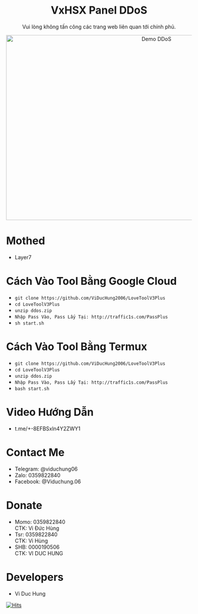 <h1 align="center">VxHSX Panel DDoS</h1>
  
<p align="center">Vui lòng không tấn công các trang web liên quan tới chính phủ.</p>

<p align="center"><img src="https://i.imgur.com/ZFPU2zj.png" width="800" height="500" alt="Demo DDoS"></p>

# Mothed

* Layer7 

# Cách Vào Tool Bằng Google Cloud 
* ```git clone https://github.com/ViDucHung2006/LoveToolV3Plus```
* ```cd LoveToolV3Plus```
* ```unzip ddos.zip```
* ```Nhập Pass Vào, Pass Lấy Tại: http://traffic1s.com/PassPlus```
* ```sh start.sh```
# Cách Vào Tool Bằng Termux
* ```git clone https://github.com/ViDucHung2006/LoveToolV3Plus```
* ```cd LoveToolV3Plus```
* ```unzip ddos.zip```
* ```Nhập Pass Vào, Pass Lấy Tại: http://traffic1s.com/PassPlus```
* ```bash start.sh```
# Video Hướng Dẫn
* t.me/+-8EFBSxln4Y2ZWY1
# Contact Me 
* Telegram: @viduchung06
* Zalo: 0359822840
* Facebook: @Viduchung.06

# Donate 
* Momo: 0359822840 <br>
CTK: Vi Đức Hùng 
* Tsr: 0359822840 <br>
CTK: Vi Hùng
* SHB: 0000190506 <br>
CTK: VI DUC HUNG 

# Developers
* Vi Duc Hung

[![Hits](https://hits.seeyoufarm.com/api/count/incr/badge.svg?url=https://github.com/ViDucHung2006/LoveToolV3Plushit-counter&count_bg=%230BD4FF&title_bg=%23525050&icon=github.svg&icon_color=%23000000&title=Views&edge_flat=true)](https://hits.seeyoufarm.com)



